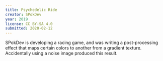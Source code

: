 ```yaml
---
title: Psychedelic Ride
creator: SPokDev
year: 2019
license: CC BY-SA 4.0
submitted: 2020-02-12
---
```


SPokDev is developing a racing game, and was writing a post-processing effect that maps certain colors to another from a gradient texture. Accidentally using a noise image produced this result.
